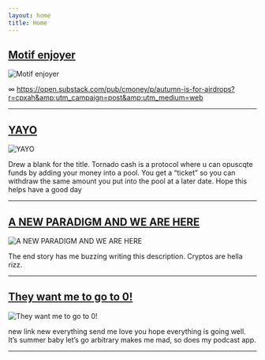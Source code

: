 ```yaml
---
layout: home
title: Home
---
```

## [Motif enjoyer](https://d2a9bkgsuxmqe2.cloudfront.net/production/podcast_uploaded_episode400/37770170/37770170-1690503178037-02f98f4f93b04.jpg)

![Motif enjoyer]()

∞ https://open.substack.com/pub/cmoney/p/autumn-is-for-airdrops?r=cpxah&amp;utm_campaign=post&amp;utm_medium=web

---


## [YAYO](https://d2a9bkgsuxmqe2.cloudfront.net/production/podcast_uploaded_episode400/37770170/37770170-1684758011648-edfacb101a81b.jpg)

![YAYO]()

Drew a blank for the title. Tornado cash is a protocol where u can opuscqte funds by adding your money into a pool. You get a “ticket” so you can withdraw the same amount you put into the pool at a later date. Hope this helps have a good day

---


## [A NEW PARADIGM AND WE ARE HERE](https://d2a9bkgsuxmqe2.cloudfront.net/production/podcast_uploaded_nologo400/37770170/37770170-1684167933371-4bd7f87e69d8e.jpg)

![A NEW PARADIGM AND WE ARE HERE]()

The end story has me buzzing writing this description. Cryptos are hella rizz.

---


## [They want me to go to 0!](https://d2a9bkgsuxmqe2.cloudfront.net/production/podcast_uploaded_nologo400/37770170/37770170-1684167933371-4bd7f87e69d8e.jpg)

![They want me to go to 0!]()

<p> new link new everything send me love you hope everything is going well. It’s summer baby let’s go arbitrary makes me mad, so does my podcast app.</p>

---


